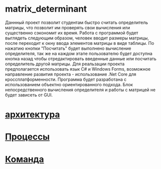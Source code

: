 # matrix_determinant
Даннный проект позволит студентам быстро считать определитель матрицы, что позволит им проверять свои вычисления или существенно сэкономит их время.
Работа с программой будет выглядеть следующим образом, человек вводит размеры матрицы, после переходит к окну ввода элементов матрицы в виде таблицы. По нажатию кнопки "Посчитать" будет выполнено вычисление определителя, так же на каждом этапе пользователю будет доступна кнопка назад чтобы отредактировать введенные данные или посчитать определитель другой матрицы.
Для реальзации проекта предполагается использовать язык C# и Windows Forms, возможное направление развития проекта - использование .Net Core для кроссплатформенности. Программа будет разработана с использованием объектно ориентированного подхода. Блок непосредственного вычисления определителя и работы с матрицей  не будет зависеть от GUI.


# [архитектура](docs/architecture.md)


# [Процессы](docs/process.md)


# [Команда](docs/team.md)



